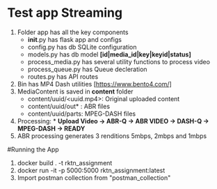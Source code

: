# Test app Streaming


1. Folder app has all the key components
    * __init__.py has flask app and configs
    * config.py has db SQLite configuration
    * models.py has db model __[id|media_id|key|keyid|status]__
    * process_media.py has several utility functions to process video
    * process_queue.py has Queue decleration
    * routes.py has API routes
2. Bin has MP4 Dash utilities [https://www.bento4.com/]
3. MediaContent is saved in **content** folder
    * content/uuid/<uuid.mp4>: Original uploaded content
    * content/uuid/out* : ABR files
    * content/uuid/parts: MPEG-DASH files
4. Processing:
       * **Upload Video -> ABR-Q -> ABR VIDEO -> DASH-Q -> MPEG-DASH -> READY**
5. ABR processing generates 3 renditions 5mbps, 2mbps and 1mbps
   
#Running the App

1. docker build . -t rktn_assignment
2. docker run -it -p 5000:5000 rktn_assignment:latest
3. Import postman collection from "postman_collection"
